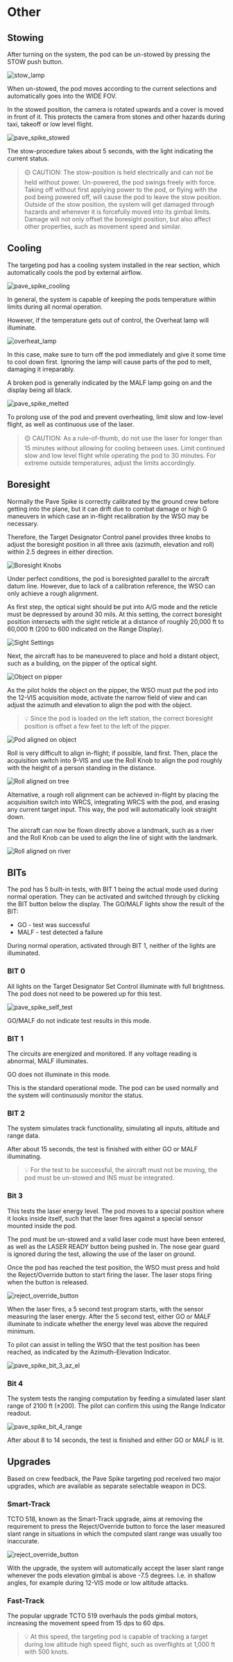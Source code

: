 # Other

## Stowing

After turning on the system, the pod can be un-stowed by pressing the STOW push
button.

![stow_lamp](../../../img/wso_target_designator_stow_button.jpg)

When un-stowed, the pod moves according to the current selections and
automatically goes into the WIDE FOV.

In the stowed position, the camera is rotated upwards and a cover is moved in
front of it. This protects the camera from stones and other hazards during taxi,
takeoff or low level flight.

![pave_spike_stowed](../../../img/pave_spike_stowed.jpg)

The stow-procedure takes about 5 seconds, with the light indicating the current
status.

> 🟡 CAUTION: The stow-position is held electrically and can not be held without
> power. Un-powered, the pod swings freely with force. Taking off without first
> applying power to the pod, or flying with the pod being powered off, will cause
> the pod to leave the stow position. Outside of the stow position, the system
> will get damaged through hazards and whenever it is forcefully moved into its
> gimbal limits. Damage will not only offset the boresight position, but also
> affect other properties, such as movement speed and similar.

## Cooling

The targeting pod has a cooling system installed in the rear section, which
automatically cools the pod by external airflow.

![pave_spike_cooling](../../../img/pave_spike_cooling.jpg)

In general, the system is capable of keeping the pods temperature within limits
during all normal operation.

However, if the temperature gets out of control, the Overheat lamp will
illuminate.

![overheat_lamp](../../../img/wso_target_designator_ins_button.jpg)

In this case, make sure to turn off the pod immediately and give it some time to
cool down first. Ignoring the lamp will cause parts of the pod to melt, damaging
it irreparably.

A broken pod is generally indicated by the MALF lamp going on and the display
being all black.

![pave_spike_melted](../../../img/pave_spike_melted.jpg)

To prolong use of the pod and prevent overheating, limit slow and low-level
flight, as well as continuous use of the laser.

> 🟡 CAUTION: As a rule-of-thumb, do not use
> the laser for longer than 15 minutes without allowing for cooling between uses.
> Limit continued slow and low level flight while operating the pod to 30 minutes.
> For extreme outside temperatures, adjust the limits accordingly.

## Boresight

Normally the Pave Spike is correctly calibrated by the ground crew before
getting into the plane, but it can drift due to combat damage or high G maneuvers in which case
an in-flight recalibration by the WSO may be necessary.

Therefore, the Target Designator Control panel provides three knobs to adjust the boresight position
in all three axis (azimuth, elevation and roll) within 2.5 degrees in either direction.

![Boresight Knobs](../../../img/pave_spike_boresight_knobs.jpg)

Under perfect conditions, the pod is boresighted parallel to the aircraft datum line.
However, due to lack of a calibration reference, the WSO can only achieve a rough alignment.

As first step, the optical sight should be put into A/G mode and the reticle must be depressed by
around 30 mils. At this setting, the correct boresight position intersects with the
sight reticle at a distance of roughly 20,000 ft to 60,000 ft (200 to 600 indicated on the Range Display).

![Sight Settings](../../../img/pave_spike_boresight_settings.jpg)

Next, the aircraft has to be maneuvered to place and hold a distant object, such as a building,
on the pipper of the optical sight.

![Object on pipper](../../../img/pave_spike_boresight_object.jpg)

As the pilot holds the object on the pipper, the WSO must put the pod into the 12-VIS acquisition mode,
activate the narrow field of view and can adjust the azimuth and
elevation to align the pod with the object.

> 💡 Since the pod is loaded on the left station, the correct boresight position is offset a
> few feet to the left of the pipper.

![Pod aligned on object](../../../img/pave_spike_boresight_aligned.jpg)

Roll is very difficult to align in-flight; if possible, land first. Then, place
the acquisition switch into 9-VIS and use the Roll Knob to align the pod roughly with the
height of a person standing in the distance.

![Roll aligned on tree](../../../img/pave_spike_boresight_roll_ground.jpg)

Alternative, a rough roll alignment can be achieved in-flight by placing the acquisition switch
into WRCS, integrating WRCS with the pod, and erasing any current target input. This way, the pod
will automatically look straight down.

The aircraft can now be flown directly above a landmark, such as a river and the Roll Knob can be used
to align the line of sight with the landmark.

![Roll aligned on river](../../../img/pave_spike_boresight_river.jpg)

## BITs

The pod has 5 built-in tests, with BIT 1 being the actual mode used during
normal operation. They can be activated and switched through by clicking the BIT
button below the display. The GO/MALF lights show the result of the BIT:

- GO - test was successful
- MALF - test detected a failure

During normal operation, activated through BIT 1, neither of the lights are
illuminated.

### BIT 0

All lights on the Target Designator Set Control illuminate with full brightness.
The pod does not need to be powered up for this test.

![pave_spike_self_test](../../../img/pave_spike_self_test.jpg)

GO/MALF do not indicate test results in this mode.

### BIT 1

The circuits are energized and monitored. If any voltage reading is abnormal,
MALF illuminates.

GO does not illuminate in this mode.

This is the standard operational mode. The pod can be used normally and the
system will continuously monitor the status.

### BIT 2

The system simulates track functionality, simulating all inputs, altitude and
range data.

After about 15 seconds, the test is finished with either GO or MALF
illuminating.

> 💡 For the test to be successful, the aircraft must not be moving, the pod must be
> un-stowed and INS must be integrated.

### Bit 3

This tests the laser energy level. The pod moves to a special position where it
looks inside itself, such that the laser fires against a special sensor mounted
inside the pod.

The pod must be un-stowed and a valid laser code must have been entered, as well
as the LASER READY button being pushed in. The nose gear guard is ignored during
the test, allowing the use of the laser on ground.

Once the pod has reached the test position, the WSO must press and hold the
Reject/Override button to start firing the laser. The laser stops firing when
the button is released.

![reject_override_button](../../../img/wso_target_designator_reject_button.jpg)

When the laser fires, a 5 second test program starts, with the sensor measuring
the laser energy. After the 5 second test, either GO or MALF illuminate to
indicate whether the energy level was above the required minimum.

To pilot can assist in telling the WSO that the test position has been reached,
as indicated by the Azimuth-Elevation Indicator.

![pave_spike_bit_3_az_el](../../../img/pave_spike_bit_3_az_el.jpg)

### Bit 4

The system tests the ranging computation by feeding a simulated laser slant
range of 2100 ft (±200). The pilot can confirm this using the Range Indicator
readout.

![pave_spike_bit_4_range](../../../img/pave_spike_bit_4_range.jpg)

After about 8 to 14 seconds, the test is finished and either GO or MALF is lit.

## Upgrades

Based on crew feedback, the Pave Spike targeting pod received two major
upgrades, which are available as separate selectable weapon in DCS.

### Smart-Track

TCTO 518, known as the Smart-Track upgrade, aims at removing the requirement to
press the Reject/Override button to force the laser measured slant range in
situations in which the computed slant range was usually too inaccurate.

![reject_override_button](../../../img/wso_target_designator_reject_button.jpg)

With the upgrade, the system will automatically accept the laser slant range
whenever the pods elevation gimbal is above -7.5 degrees. I.e. in shallow
angles, for example during 12-VIS mode or low altitude attacks.

### Fast-Track

The popular upgrade TCTO 519 overhauls the pods gimbal motors, increasing the
movement speed from 15 dps to 60 dps.

> 💡 At this speed, the targeting pod is capable of tracking a target during low
> altitude high speed flight, such as overflights at 1,000 ft with 500 knots.
